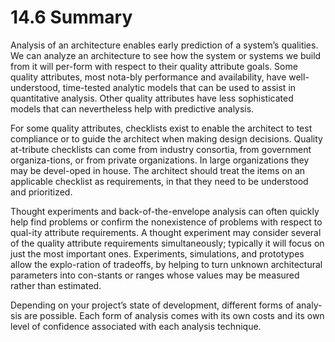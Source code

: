 14.6 Summary
===

Analysis of an architecture enables early prediction of a system’s qualities. We can analyze an architecture to see how the system or systems we build from it will per-form with respect to their quality attribute goals. Some quality attributes, most nota-bly performance and availability, have well-understood, time-tested analytic models that can be used to assist in quantitative analysis. Other quality attributes have less sophisticated models that can nevertheless help with predictive analysis.

For some quality attributes, checklists exist to enable the architect to test compliance or to guide the architect when making design decisions. Quality at-tribute checklists can come from industry consortia, from government organiza-tions, or from private organizations. In large organizations they may be devel-oped in house. The architect should treat the items on an applicable checklist as requirements, in that they need to be understood and prioritized.

Thought experiments and back-of-the-envelope analysis can often quickly help find problems or confirm the nonexistence of problems with respect to qual-ity attribute requirements. A thought experiment may consider several of the quality attribute requirements simultaneously; typically it will focus on just the most important ones. Experiments, simulations, and prototypes allow the explo-ration of tradeoffs, by helping to turn unknown architectural parameters into con-stants or ranges whose values may be measured rather than estimated.

Depending on your project’s state of development, different forms of analy-sis are possible. Each form of analysis comes with its own costs and its own level of confidence associated with each analysis technique.
